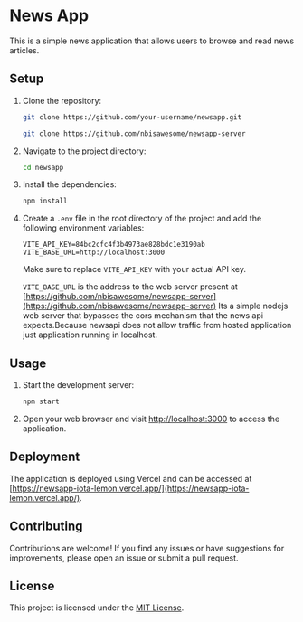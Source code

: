 # News App

This is a simple news application that allows users to browse and read news articles.

## Setup

1. Clone the repository:

    ```bash
    git clone https://github.com/your-username/newsapp.git
    ```
    ```bash
    git clone https://github.com/nbisawesome/newsapp-server
    ```

2. Navigate to the project directory:

    ```bash
    cd newsapp
    ```

3. Install the dependencies:

    ```bash
    npm install
    ```

4. Create a `.env` file in the root directory of the project and add the following environment variables:

    ```plaintext
    VITE_API_KEY=84bc2cfc4f3b4973ae828bdc1e3190ab
    VITE_BASE_URL=http://localhost:3000 
    ```

    Make sure to replace `VITE_API_KEY` with your actual API key.

    `VITE_BASE_URL` is the address to the web server present at [https://github.com/nbisawesome/newsapp-server](https://github.com/nbisawesome/newsapp-server)
    Its a simple nodejs web server that bypasses the cors mechanism that the news api expects.Because newsapi does not allow traffic from hosted application just
    application running in localhost.

## Usage

1. Start the development server:

    ```bash
    npm start
    ```

2. Open your web browser and visit [http://localhost:3000](http://localhost:3000) to access the application.

## Deployment

The application is deployed using Vercel and can be accessed at [https://newsapp-iota-lemon.vercel.app/](https://newsapp-iota-lemon.vercel.app/).

## Contributing

Contributions are welcome! If you find any issues or have suggestions for improvements, please open an issue or submit a pull request.

## License

This project is licensed under the [MIT License](LICENSE).
